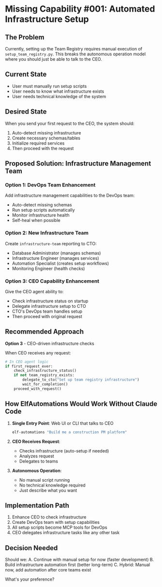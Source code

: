 # Missing Capability #001: Automated Infrastructure Setup

## The Problem
Currently, setting up the Team Registry requires manual execution of `setup_team_registry.py`. This breaks the autonomous operation model where you should just be able to talk to the CEO.

## Current State
- User must manually run setup scripts
- User needs to know what infrastructure exists
- User needs technical knowledge of the system

## Desired State
When you send your first request to the CEO, the system should:
1. Auto-detect missing infrastructure
2. Create necessary schemas/tables
3. Initialize required services
4. Then proceed with the request

## Proposed Solution: Infrastructure Management Team

### Option 1: DevOps Team Enhancement
Add infrastructure management capabilities to the DevOps team:
- Auto-detect missing schemas
- Run setup scripts automatically
- Monitor infrastructure health
- Self-heal when possible

### Option 2: New Infrastructure Team
Create `infrastructure-team` reporting to CTO:
- Database Administrator (manages schemas)
- Infrastructure Engineer (manages services)
- Automation Specialist (creates setup workflows)
- Monitoring Engineer (health checks)

### Option 3: CEO Capability Enhancement
Give the CEO agent ability to:
- Check infrastructure status on startup
- Delegate infrastructure setup to CTO
- CTO's DevOps team handles setup
- Then proceed with original request

## Recommended Approach
**Option 3** - CEO-driven infrastructure checks

When CEO receives any request:
```python
# In CEO agent logic
if first_request_ever:
    check_infrastructure_status()
    if not team_registry_exists:
        delegate_to_cto("Set up team registry infrastructure")
        wait_for_completion()
    proceed_with_request()
```

## How ElfAutomations Would Work Without Claude Code

1. **Single Entry Point**: Web UI or CLI that talks to CEO
   ```bash
   elf-automations "Build me a construction PM platform"
   ```

2. **CEO Receives Request**:
   - Checks infrastructure (auto-setup if needed)
   - Analyzes request
   - Delegates to teams

3. **Autonomous Operation**:
   - No manual script running
   - No technical knowledge required
   - Just describe what you want

## Implementation Path
1. Enhance CEO to check infrastructure
2. Create DevOps team with setup capabilities
3. All setup scripts become MCP tools for DevOps
4. CEO delegates infrastructure tasks like any other task

## Decision Needed
Should we:
A. Continue with manual setup for now (faster development)
B. Build infrastructure automation first (better long-term)
C. Hybrid: Manual now, add automation after core teams exist

What's your preference?
